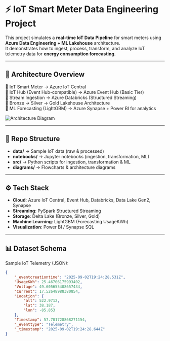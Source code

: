 # ⚡ IoT Smart Meter Data Engineering Project

This project simulates a **real-time IoT Data Pipeline** for smart meters using **Azure Data Engineering + ML Lakehouse** architecture.  
It demonstrates how to ingest, process, transform, and analyze IoT telemetry data for **energy consumption forecasting**.

---

## 🚀 Architecture Overview

🔹 IoT Smart Meter → Azure IoT Central  
🔹 IoT Hub (Event Hub-compatible) → Azure Event Hub (Basic Tier)  
🔹 Stream Ingestion → Azure Databricks (Structured Streaming)  
🔹 Bronze → Silver → Gold Lakehouse Architecture  
🔹 ML Forecasting (LightGBM) → Azure Synapse + Power BI for analytics  

![Architecture Diagram](diagrams/IoT_Smart_Meter_Flow.png)

---

## 📂 Repo Structure

- **data/** → Sample IoT data (raw & processed)  
- **notebooks/** → Jupyter notebooks (ingestion, transformation, ML)  
- **src/** → Python scripts for ingestion, transformation & ML  
- **diagrams/** → Flowcharts & architecture diagrams  

---

## ⚙️ Tech Stack

- **Cloud**: Azure IoT Central, Event Hub, Databricks, Data Lake Gen2, Synapse  
- **Streaming**: PySpark Structured Streaming  
- **Storage**: Delta Lake (Bronze, Silver, Gold)  
- **Machine Learning**: LightGBM (Forecasting UsageKWh)  
- **Visualization**: Power BI / Synapse SQL  

---

## 📊 Dataset Schema

Sample IoT Telemetry (JSON):

```json
{
    "_eventcreationtime": "2025-09-02T19:24:28.531Z",
    "UsageKWh": 25.46706175993402,
    "Voltage": 49.605655408657434,
    "Current": 17.52648988380854,
    "Location": {
        "alt": 522.9712,
        "lat": 38.187,
        "lon": -85.853
    },
    "Timestamp": 57.701728868271154,
    "_eventtype": "Telemetry",
    "_timestamp": "2025-09-02T19:24:28.644Z"
}
